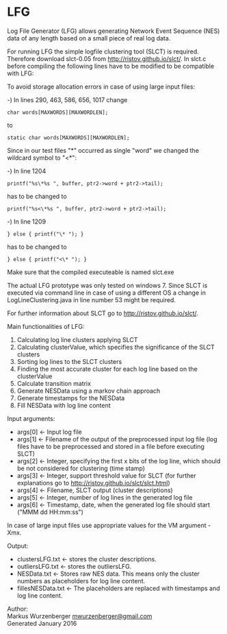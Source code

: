 # LFG
Log File Generator (LFG) allows generating Network Event Sequence (NES) data of any length based on a small piece of real log data.

For running LFG the simple logfile clustering tool (SLCT) is required. Therefore download slct-0.05 from  http://ristov.github.io/slct/. In slct.c before compiling the following lines have to be modified to be compatible with LFG:

To avoid storage allocation errors in case of using large input files:

-) In lines  290, 463, 586, 656, 1017 change

`char words[MAXWORDS][MAXWORDLEN];`

to

`static char words[MAXWORDS][MAXWORDLEN];`

Since in our test files "\*" occurred as single "word" we changed the wildcard symbol to "<\*":

-) In line 1204

`printf("%s\*%s ", buffer, ptr2->word + ptr2->tail);`

has to be changed to

`printf("%s<\*%s ", buffer, ptr2->word + ptr2->tail);`

-) In line 1209

`} else { printf("\* "); }`

has to be changed to

`} else { printf("<\* "); }`

Make sure that the compiled executeable is named slct.exe

The actual LFG prototype was only tested on windows 7. Since SLCT is executed via command line in case of using a different OS a change in LogLineClustering.java in line number 53 might be required.

For further information about SLCT go to http://ristov.github.io/slct/.

Main functionalities of LFG:

1. Calculating log line clusters applying SLCT
2. Calculating clusterValue, which specifies the significance of the SLCT clusters
3. Sorting log lines to the SLCT clusters
4. Finding the most accurate cluster for each log line based on the clusterValue
5. Calculate transition matrix
6. Generate NESData using a markov chain approach
7. Generate timestamps for the NESData
8. Fill NESData with log line content

Input arguments:

* args[0] <- Input log file
* args[1] <- Filename of the output of the preprocessed input log file  (log files have to be preprocessed and stored in a file before executing SLCT)
* args[2] <- Integer, specifying the first x bits of the log line, which should be not considered for clustering (time stamp)
* args[3] <- Integer, support threshold value for SLCT (for further explanations go to http://ristov.github.io/slct/slct.html)
* args[4] <- Filename, SLCT output (cluster descriptions)
* args[5] <- Integer, number of log lines in the generated log file
* args[6] <- Timestamp, date, when the generated log file should start ("MMM dd HH:mm:ss")

In case of large input files use appropriate values for the VM argument -Xmx.

Output:

* clustersLFG.txt <- stores the cluster descriptions.
* outliersLFG.txt <- stores the outliersLFG.
* NESData.txt <- Stores raw NES data. This means only the cluster numbers as placeholders for log line content.
* fillesNESData.txt <- The placeholders are replaced with timestamps and log line content.

Author: <br />
Markus Wurzenberger <mwurzenberger@gmail.com> <br />
Generated January 2016
